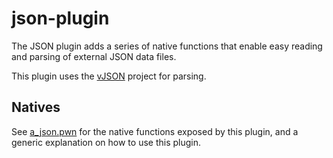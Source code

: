 # json-plugin
The JSON plugin adds a series of native functions that enable easy reading and parsing of external JSON data files.

This plugin uses the [vJSON](https://github.com/vivkin/vjson) project for parsing.

## Natives
See [a_json.pwn](server/a_json.pwn) for the native functions exposed by this plugin, and a generic explanation on how to use this plugin.

